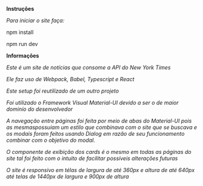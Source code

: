 **Instruções**

*Para iniciar o site faça:*

npm install

npm run dev

**Informações**

*Este é um site de notícias que consome a API do New York Times*

*Ele faz uso de Webpack, Babel, Typescript e React*

*Este setup foi reutilizado de um outro projeto*

*Foi utilizado o Framework Visual Material-UI devido a ser o de maior dominío do desenvolvedor*

*A navegação entre páginas foi feita por meio de abas do Material-UI pois as mesmaspossuiam um estilo que combinava com o site que se buscava e os modais foram feitos usando Dialog em razão de seu funcionamento combinar com o objetivo do modal.*

*O componente de exibição dos cards é o mesmo em todas as páginas do site tal foi feito com o intuito de facilitar possíveis alterações futuras*

*O site é responsivo em télas de largura de até 360px e altura de até 640px*
*até telas de 1440px de largura e 900px de altura*
